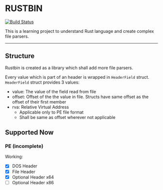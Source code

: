 # RUSTBIN

[![Build Status](https://app.travis-ci.com/sunilkr/rustbin.svg?branch=main)](https://app.travis-ci.com/sunilkr/rustbin)

This is a learning project to understand Rust language and create complex file parsers.

---

## Structure

Rustbin is created as a library which shall add more file parsers.

Every value which is part of an header is wrapped in `HeaderField` struct. `HeaderField` struct provides 3 values:

- value: The value of the field read from file
- offset: Offset of the the value in file. Structs have same offset as the offset of their first member
- rva: Relative Virtual Address
    - Applicable only to PE file format
    - Shall be same as offset wherever not applicable

## Supported Now

### PE (incomplete)

Working:

- [x] DOS Header
- [x] File Header
- [x] Optional Header x64
- [ ] Optional Header x86
